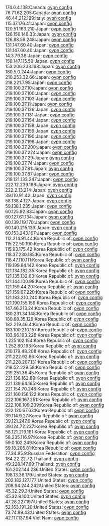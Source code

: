 174.6.4.138:Canada: [ovpn config](vpn/174_6_4_138.ovpn)  
76.71.62.205:Canada: [ovpn config](vpn/76_71_62_205.ovpn)  
46.44.212.129:Italy: [ovpn config](vpn/46_44_212_129.ovpn)  
115.37.176.41:Japan: [ovpn config](vpn/115_37_176_41.ovpn)  
120.51.163.210:Japan: [ovpn config](vpn/120_51_163_210.ovpn)  
126.150.148.33:Japan: [ovpn config](vpn/126_150_148_33.ovpn)  
126.88.59.248:Japan: [ovpn config](vpn/126_88_59_248.ovpn)  
131.147.60.40:Japan: [ovpn config](vpn/131_147_60_40.ovpn)  
131.147.60.40:Japan: [ovpn config](vpn/131_147_60_40.ovpn)  
14.3.79.38:Japan: [ovpn config](vpn/14_3_79_38.ovpn)  
150.147.115.59:Japan: [ovpn config](vpn/150_147_115_59.ovpn)  
153.206.233.168:Japan: [ovpn config](vpn/153_206_233_168.ovpn)  
180.5.0.244:Japan: [ovpn config](vpn/180_5_0_244.ovpn)  
210.253.32.66:Japan: [ovpn config](vpn/210_253_32_66.ovpn)  
218.221.7.95:Japan: [ovpn config](vpn/218_221_7_95.ovpn)  
219.100.37.10:Japan: [ovpn config](vpn/219_100_37_10.ovpn)  
219.100.37.100:Japan: [ovpn config](vpn/219_100_37_100.ovpn)  
219.100.37.103:Japan: [ovpn config](vpn/219_100_37_103.ovpn)  
219.100.37.11:Japan: [ovpn config](vpn/219_100_37_11.ovpn)  
219.100.37.126:Japan: [ovpn config](vpn/219_100_37_126.ovpn)  
219.100.37.131:Japan: [ovpn config](vpn/219_100_37_131.ovpn)  
219.100.37.154:Japan: [ovpn config](vpn/219_100_37_154.ovpn)  
219.100.37.158:Japan: [ovpn config](vpn/219_100_37_158.ovpn)  
219.100.37.159:Japan: [ovpn config](vpn/219_100_37_159.ovpn)  
219.100.37.190:Japan: [ovpn config](vpn/219_100_37_190.ovpn)  
219.100.37.196:Japan: [ovpn config](vpn/219_100_37_196.ovpn)  
219.100.37.200:Japan: [ovpn config](vpn/219_100_37_200.ovpn)  
219.100.37.224:Japan: [ovpn config](vpn/219_100_37_224.ovpn)  
219.100.37.29:Japan: [ovpn config](vpn/219_100_37_29.ovpn)  
219.100.37.74:Japan: [ovpn config](vpn/219_100_37_74.ovpn)  
219.100.37.81:Japan: [ovpn config](vpn/219_100_37_81.ovpn)  
219.100.37.87:Japan: [ovpn config](vpn/219_100_37_87.ovpn)  
219.121.133.247:Japan: [ovpn config](vpn/219_121_133_247.ovpn)  
222.12.239.188:Japan: [ovpn config](vpn/222_12_239_188.ovpn)  
222.2.13.214:Japan: [ovpn config](vpn/222_2_13_214.ovpn)  
39.110.91.42:Japan: [ovpn config](vpn/39_110_91_42.ovpn)  
58.138.4.127:Japan: [ovpn config](vpn/58_138_4_127.ovpn)  
59.138.1.235:Japan: [ovpn config](vpn/59_138_1_235.ovpn)  
60.125.92.83:Japan: [ovpn config](vpn/60_125_92_83.ovpn)  
60.127.61.134:Japan: [ovpn config](vpn/60_127_61_134.ovpn)  
60.139.119.170:Japan: [ovpn config](vpn/60_139_119_170.ovpn)  
60.140.215.139:Japan: [ovpn config](vpn/60_140_215_139.ovpn)  
60.153.243.167:Japan: [ovpn config](vpn/60_153_243_167.ovpn)  
112.214.91.44:Korea Republic of: [ovpn config](vpn/112_214_91_44.ovpn)  
115.22.50.190:Korea Republic of: [ovpn config](vpn/115_22_50_190.ovpn)  
115.93.175.42:Korea Republic of: [ovpn config](vpn/115_93_175_42.ovpn)  
118.37.230.185:Korea Republic of: [ovpn config](vpn/118_37_230_185.ovpn)  
118.47.110.111:Korea Republic of: [ovpn config](vpn/118_47_110_111.ovpn)  
119.199.84.142:Korea Republic of: [ovpn config](vpn/119_199_84_142.ovpn)  
121.134.182.35:Korea Republic of: [ovpn config](vpn/121_134_182_35.ovpn)  
121.135.132.63:Korea Republic of: [ovpn config](vpn/121_135_132_63.ovpn)  
121.144.100.98:Korea Republic of: [ovpn config](vpn/121_144_100_98.ovpn)  
121.159.44.20:Korea Republic of: [ovpn config](vpn/121_159_44_20.ovpn)  
121.159.67.220:Korea Republic of: [ovpn config](vpn/121_159_67_220.ovpn)  
121.183.210.240:Korea Republic of: [ovpn config](vpn/121_183_210_240.ovpn)  
121.190.155.159:Korea Republic of: [ovpn config](vpn/121_190_155_159.ovpn)  
147.46.213.24:Korea Republic of: [ovpn config](vpn/147_46_213_24.ovpn)  
180.231.34.148:Korea Republic of: [ovpn config](vpn/180_231_34_148.ovpn)  
180.68.35.129:Korea Republic of: [ovpn config](vpn/180_68_35_129.ovpn)  
182.219.46.4:Korea Republic of: [ovpn config](vpn/182_219_46_4.ovpn)  
183.100.210.157:Korea Republic of: [ovpn config](vpn/183_100_210_157.ovpn)  
183.96.193.226:Korea Republic of: [ovpn config](vpn/183_96_193_226.ovpn)  
1.225.102.154:Korea Republic of: [ovpn config](vpn/1_225_102_154.ovpn)  
1.252.80.193:Korea Republic of: [ovpn config](vpn/1_252_80_193.ovpn)  
210.179.48.208:Korea Republic of: [ovpn config](vpn/210_179_48_208.ovpn)  
211.222.92.86:Korea Republic of: [ovpn config](vpn/211_222_92_86.ovpn)  
211.228.207.131:Korea Republic of: [ovpn config](vpn/211_228_207_131.ovpn)  
218.52.229.58:Korea Republic of: [ovpn config](vpn/218_52_229_58.ovpn)  
219.251.36.45:Korea Republic of: [ovpn config](vpn/219_251_36_45.ovpn)  
221.138.162.89:Korea Republic of: [ovpn config](vpn/221_138_162_89.ovpn)  
221.139.64.165:Korea Republic of: [ovpn config](vpn/221_139_64_165.ovpn)  
221.154.70.248:Korea Republic of: [ovpn config](vpn/221_154_70_248.ovpn)  
221.160.156.122:Korea Republic of: [ovpn config](vpn/221_160_156_122.ovpn)  
222.106.167.251:Korea Republic of: [ovpn config](vpn/222_106_167_251.ovpn)  
222.108.109.209:Korea Republic of: [ovpn config](vpn/222_108_109_209.ovpn)  
222.120.67.63:Korea Republic of: [ovpn config](vpn/222_120_67_63.ovpn)  
39.114.9.27:Korea Republic of: [ovpn config](vpn/39_114_9_27.ovpn)  
39.121.247.6:Korea Republic of: [ovpn config](vpn/39_121_247_6.ovpn)  
39.124.72.237:Korea Republic of: [ovpn config](vpn/39_124_72_237.ovpn)  
58.121.219.161:Korea Republic of: [ovpn config](vpn/58_121_219_161.ovpn)  
58.235.116.97:Korea Republic of: [ovpn config](vpn/58_235_116_97.ovpn)  
59.0.102.249:Korea Republic of: [ovpn config](vpn/59_0_102_249.ovpn)  
59.18.205.81:Korea Republic of: [ovpn config](vpn/59_18_205_81.ovpn)  
77.34.95.9:Russian Federation: [ovpn config](vpn/77_34_95_9.ovpn)  
184.22.22.72:Thailand: [ovpn config](vpn/184_22_22_72.ovpn)  
49.228.147.69:Thailand: [ovpn config](vpn/49_228_147_69.ovpn)  
161.202.144.236:United States: [ovpn config](vpn/161_202_144_236.ovpn)  
198.13.36.179:United States: [ovpn config](vpn/198_13_36_179.ovpn)  
202.182.127.177:United States: [ovpn config](vpn/202_182_127_177.ovpn)  
208.94.244.242:United States: [ovpn config](vpn/208_94_244_242.ovpn)  
45.32.29.3:United States: [ovpn config](vpn/45_32_29_3.ovpn)  
45.32.8.100:United States: [ovpn config](vpn/45_32_8_100.ovpn)  
47.28.227.197:United States: [ovpn config](vpn/47_28_227_197.ovpn)  
52.163.191.20:United States: [ovpn config](vpn/52_163_191_20.ovpn)  
73.74.89.43:United States: [ovpn config](vpn/73_74_89_43.ovpn)  
42.117.137.94:Viet Nam: [ovpn config](vpn/42_117_137_94.ovpn)  
